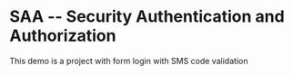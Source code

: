 # SAA -- Security Authentication and Authorization
This demo is a project with form login with SMS code validation
